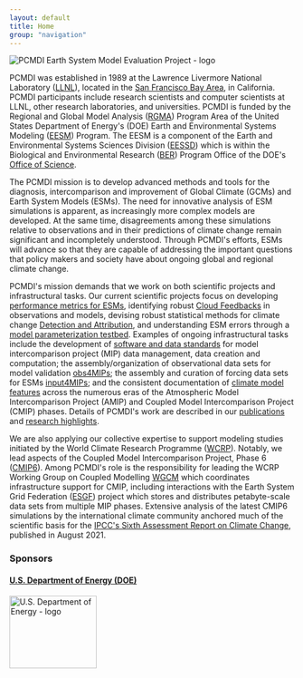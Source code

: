 ```yaml
---
layout: default
title: Home
group: "navigation"
---
```

<img src="{{site.baseurl}}/Data/media/images/220224_durack1_PCMDILogoWithText-trim-940Wpx-png8.png"
     alt="PCMDI Earth System Model Evaluation Project - logo"
     style="border:0px;">

PCMDI was established in 1989 at the Lawrence Livermore National Laboratory ([LLNL]),
located in the [San Francisco Bay Area][SF], in California. PCMDI participants
include research scientists and computer scientists at LLNL, other research laboratories,
and universities. PCMDI is funded by the Regional and Global Model Analysis
([RGMA][RGMA]) Program Area of the United States Department of Energy's (DOE) Earth
and Environmental Systems Modeling ([EESM][EESM]) Program. The EESM is a component
of the Earth and Environmental Systems Sciences Division ([EESSD][EESSD]) which
is within the Biological and Environmental Research ([BER][BER]) Program Office
of the DOE's [Office of Science][OoS].

The PCMDI mission is to develop advanced methods and tools for the diagnosis,
intercomparison and improvement of Global Climate (GCMs) and Earth System Models
(ESMs). The need for innovative analysis of ESM simulations is apparent, as increasingly
more complex models are developed. At the same time, disagreements among these
simulations relative to observations and in their predictions of climate change
remain significant and incompletely understood. Through PCMDI's efforts, ESMs will
advance so that they are capable of addressing the important questions that policy
makers and society have about ongoing global and regional climate change.

PCMDI's mission demands that we work on both scientific projects and infrastructural
tasks. Our current scientific projects focus on developing
[performance metrics for ESMs][metrics], identifying robust [Cloud Feedbacks][cf]
in observations and models, devising robust statistical methods for climate change
[Detection and Attribution][DandA], and understanding ESM errors through a
[model parameterization testbed][mpt]. Examples of ongoing infrastructural tasks
include the development of [software and data standards][software] for model intercomparison
project (MIP) data management, data creation and computation; the assembly/organization
of observational data sets for model validation [obs4MIPs][obs4mips]; the assembly
and curation of forcing data sets for ESMs [input4MIPs][input4mips]; and the consistent
documentation of [climate model features][cmf] across the numerous eras of the
Atmospheric Model Intercomparison Project (AMIP) and Coupled Model Intercomparison
Project (CMIP) phases. Details of PCMDI's work are described in our
[publications][publications] and [research highlights][researchhighlights].

We are also applying our collective expertise to support modeling studies initiated
by the World Climate Research Programme ([WCRP]). Notably, we lead aspects of
the Coupled Model Intercomparison Project, Phase 6 ([CMIP6][CMIP6]). Among PCMDI's
role is the responsibility for leading the WCRP Working Group on Coupled
Modelling [WGCM][WGCM] which coordinates infrastructure support for CMIP, including
interactions with the Earth System Grid Federation ([ESGF]) project which stores
and distributes petabyte-scale data sets from multiple MIP phases. Extensive analysis
of the latest CMIP6 simulations by the international climate community anchored
much of the scientific basis for the
[IPCC's Sixth Assessment Report on Climate Change][ar6], published in August 2021.

<div class="span12">
  <h3>Sponsors</h3>
  <div class="span12">
    <div class="row">
      <div class="span3">
        <a target="_blank" href="http://energy.gov">
          <h4 class="muted">U.S. Department of Energy (DOE)</h4>
          <img src="{{site.baseurl}}/Data/media/images/doe.svg"
               alt="U.S. Department of Energy - logo"
               class="thumbnail"
               style="width:154px;height:128px;border:0px;">
        </a>
      </div>
    </div>
  </div>
</div>


[LLNL]: https://www.llnl.gov/
[SF]: {{site.baseurl}}/location.html
[RGMA]: https://climatemodeling.science.energy.gov/program-area/regional-global-model-analysis
[EESM]: https://climatemodeling.science.energy.gov
[EESSD]: https://science.osti.gov/ber/Research/eessd
[BER]: https://www.energy.gov/science/ber/biological-and-environmental-research
[OoS]: https://www.energy.gov/science/office-science
[metrics]: {{site.baseurl}}/research/metrics/
[cf]:   {{site.baseurl}}/projects/cloud_feedbacks/index.html
[DandA]: {{site.baseurl}}/research/DandA/
[mpt]:  {{site.baseurl}}/projects/capt/
[software]: {{site.baseurl}}/software/
[obs4mips]: https://esgf-node.llnl.gov/projects/obs4mips/
[input4mips]: https://esgf-node.llnl.gov/projects/input4mips/
[cmf]: {{site.baseurl}}/projects
[publications]: {{site.baseurl}}/publications.html
[researchhighlights]: {{site.baseurl}}/research/researchHighlights.html
[WCRP]: http://www.wcrp-climate.org/
[CMIP6]: {{site.baseurl}}/CMIP6
[WGCM]: https://www.wcrp-climate.org/wgcm-cmip/wip
[ESGF]: http://esgf.llnl.gov/
[ar6]: https://www.ipcc.ch/report/ar6/wg1/#FullReport
